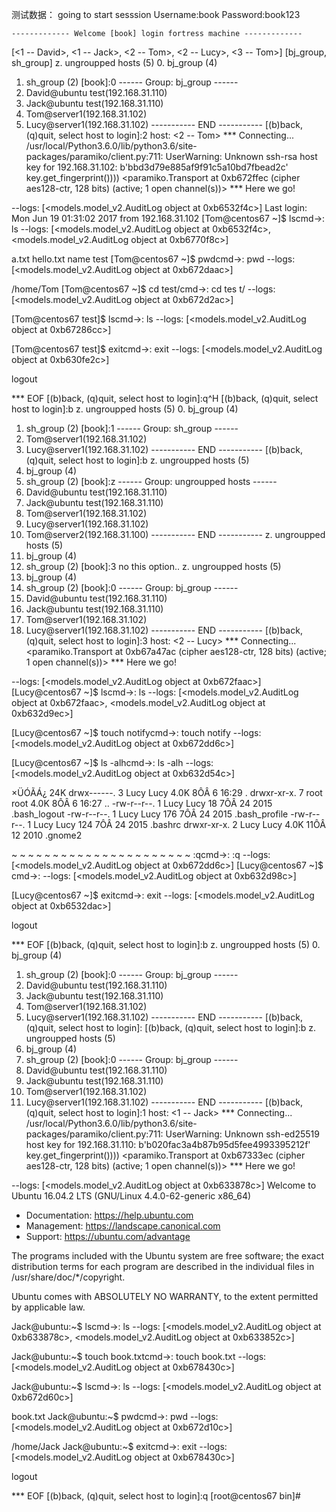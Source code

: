 
测试数据：
going to start sesssion
Username:book
Password:book123

    ------------- Welcome [book] login fortress machine -------------

[<1 -- David>, <1 -- Jack>, <2 -- Tom>, <2 -- Lucy>, <3 -- Tom>]
[bj_group, sh_group]
z.	ungroupped hosts (5)
0.	bj_group (4)
1.	sh_group (2)
[book]:0
------ Group: bj_group ------
  0.	David@ubuntu test(192.168.31.110)
  1.	Jack@ubuntu test(192.168.31.110)
  2.	Tom@server1(192.168.31.102)
  3.	Lucy@server1(192.168.31.102)
----------- END -----------
[(b)back, (q)quit, select host to login]:2
host: <2 -- Tom>
*** Connecting...
/usr/local/Python3.6.0/lib/python3.6/site-packages/paramiko/client.py:711: UserWarning: Unknown ssh-rsa host key for 192.168.31.102: b'bbd3d79e885af9f91c5a10bd7fbead2c'
  key.get_fingerprint())))
<paramiko.Transport at 0xb672ffec (cipher aes128-ctr, 128 bits) (active; 1 open channel(s))>
*** Here we go!

--logs: [<models.model_v2.AuditLog object at 0xb6532f4c>]
Last login: Mon Jun 19 01:31:02 2017 from 192.168.31.102
[Tom@centos67 ~]$ lscmd->: ls
                             --logs: [<models.model_v2.AuditLog object at 0xb6532f4c>, <models.model_v2.AuditLog object at 0xb6770f8c>]

a.txt  hello.txt  name  test
[Tom@centos67 ~]$ pwdcmd->: pwd
                               --logs: [<models.model_v2.AuditLog object at 0xb672daac>]

/home/Tom
[Tom@centos67 ~]$ cd test/cmd->: cd tes	t/
                                          --logs: [<models.model_v2.AuditLog object at 0xb672d2ac>]

[Tom@centos67 test]$ lscmd->: ls
                                --logs: [<models.model_v2.AuditLog object at 0xb67286cc>]

[Tom@centos67 test]$ exitcmd->: exit
                                    --logs: [<models.model_v2.AuditLog object at 0xb630fe2c>]

logout

*** EOF
[(b)back, (q)quit, select host to login]:q^H
[(b)back, (q)quit, select host to login]:b
z.	ungroupped hosts (5)
0.	bj_group (4)
1.	sh_group (2)
[book]:1
------ Group: sh_group ------
  0.	Tom@server1(192.168.31.102)
  1.	Lucy@server1(192.168.31.102)
----------- END -----------
[(b)back, (q)quit, select host to login]:b
z.	ungroupped hosts (5)
0.	bj_group (4)
1.	sh_group (2)
[book]:z
------ Group: ungroupped hosts ------
  0.	David@ubuntu test(192.168.31.110)
  1.	Jack@ubuntu test(192.168.31.110)
  2.	Tom@server1(192.168.31.102)
  3.	Lucy@server1(192.168.31.102)
  4.	Tom@server2(192.168.31.100)
----------- END -----------
z.	ungroupped hosts (5)
0.	bj_group (4)
1.	sh_group (2)
[book]:3
no this option..
z.	ungroupped hosts (5)
0.	bj_group (4)
1.	sh_group (2)
[book]:0
------ Group: bj_group ------
  0.	David@ubuntu test(192.168.31.110)
  1.	Jack@ubuntu test(192.168.31.110)
  2.	Tom@server1(192.168.31.102)
  3.	Lucy@server1(192.168.31.102)
----------- END -----------
[(b)back, (q)quit, select host to login]:3
host: <2 -- Lucy>
*** Connecting...
<paramiko.Transport at 0xb67a47ac (cipher aes128-ctr, 128 bits) (active; 1 open channel(s))>
*** Here we go!

--logs: [<models.model_v2.AuditLog object at 0xb672faac>]
[Lucy@centos67 ~]$ lscmd->: ls
                              --logs: [<models.model_v2.AuditLog object at 0xb672faac>, <models.model_v2.AuditLog object at 0xb632d9ec>]

[Lucy@centos67 ~]$ touch notifycmd->: touch notify
                                                  --logs: [<models.model_v2.AuditLog object at 0xb672dd6c>]

[Lucy@centos67 ~]$ ls -alhcmd->: ls -alh
                                        --logs: [<models.model_v2.AuditLog object at 0xb632d54c>]

×ÜÓÃÁ¿ 24K
drwx------. 3 Lucy Lucy 4.0K 8ÔÂ   6 16:29 .
drwxr-xr-x. 7 root root 4.0K 8ÔÂ   6 16:27 ..
-rw-r--r--. 1 Lucy Lucy   18 7ÔÂ  24 2015 .bash_logout
-rw-r--r--. 1 Lucy Lucy  176 7ÔÂ  24 2015 .bash_profile
-rw-r--r--. 1 Lucy Lucy  124 7ÔÂ  24 2015 .bashrc
drwxr-xr-x. 2 Lucy Lucy 4.0K 11ÔÂ 12 2010 .gnome2

~
~
~
~
~
~
~
~
~
~
~
~
~
~
~
~
~
~
~
~
~
~
:qcmd->: :q
           --logs: [<models.model_v2.AuditLog object at 0xb672dd6c>]
[Lucy@centos67 ~]$ cmd->:
                          --logs: [<models.model_v2.AuditLog object at 0xb632d98c>]

[Lucy@centos67 ~]$ exitcmd->: exit
                                  --logs: [<models.model_v2.AuditLog object at 0xb6532dac>]

logout

*** EOF
[(b)back, (q)quit, select host to login]:b
z.	ungroupped hosts (5)
0.	bj_group (4)
1.	sh_group (2)
[book]:0
------ Group: bj_group ------
  0.	David@ubuntu test(192.168.31.110)
  1.	Jack@ubuntu test(192.168.31.110)
  2.	Tom@server1(192.168.31.102)
  3.	Lucy@server1(192.168.31.102)
----------- END -----------
[(b)back, (q)quit, select host to login]:
[(b)back, (q)quit, select host to login]:b
z.	ungroupped hosts (5)
0.	bj_group (4)
1.	sh_group (2)
[book]:0
------ Group: bj_group ------
  0.	David@ubuntu test(192.168.31.110)
  1.	Jack@ubuntu test(192.168.31.110)
  2.	Tom@server1(192.168.31.102)
  3.	Lucy@server1(192.168.31.102)
----------- END -----------
[(b)back, (q)quit, select host to login]:1
host: <1 -- Jack>
*** Connecting...
/usr/local/Python3.6.0/lib/python3.6/site-packages/paramiko/client.py:711: UserWarning: Unknown ssh-ed25519 host key for 192.168.31.110: b'b020fac3a4b87b95d5fee4993395212f'
  key.get_fingerprint())))
<paramiko.Transport at 0xb67333ec (cipher aes128-ctr, 128 bits) (active; 1 open channel(s))>
*** Here we go!

--logs: [<models.model_v2.AuditLog object at 0xb633878c>]
Welcome to Ubuntu 16.04.2 LTS (GNU/Linux 4.4.0-62-generic x86_64)

 * Documentation:  https://help.ubuntu.com
 * Management:     https://landscape.canonical.com
 * Support:        https://ubuntu.com/advantage

The programs included with the Ubuntu system are free software;
the exact distribution terms for each program are described in the
individual files in /usr/share/doc/*/copyright.

Ubuntu comes with ABSOLUTELY NO WARRANTY, to the extent permitted by
applicable law.

Jack@ubuntu:~$ lscmd->: ls
                          --logs: [<models.model_v2.AuditLog object at 0xb633878c>, <models.model_v2.AuditLog object at 0xb633852c>]

Jack@ubuntu:~$ touch book.txtcmd->: touch book.txt
                                                  --logs: [<models.model_v2.AuditLog object at 0xb678430c>]

Jack@ubuntu:~$ lscmd->: ls
                          --logs: [<models.model_v2.AuditLog object at 0xb672d60c>]

book.txt
Jack@ubuntu:~$ pwdcmd->: pwd
                            --logs: [<models.model_v2.AuditLog object at 0xb672d10c>]

/home/Jack
Jack@ubuntu:~$ exitcmd->: exit
                              --logs: [<models.model_v2.AuditLog object at 0xb678430c>]

logout

*** EOF
[(b)back, (q)quit, select host to login]:q
[root@centos67 bin]#

